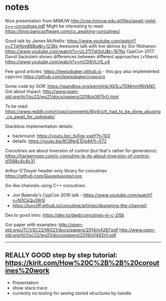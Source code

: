 # notes
Nice presentation from MIMUW http://cpp.mimuw.edu.pl/files/await-yield-c++-coroutines.pdf
Might be interesting to read: https://blog.panicsoftware.com/co_awaiting-coroutines/

Good talk by James McNellis: https://www.youtube.com/watch?v=ZTqHjjm86Bw&t=1238s
Awesome talk with live demos by Gor Nishanov: https://www.youtube.com/watch?v=UL3TtTgt3oU&t=1676s 
CppCon 2017: David Sackstein shows differences between different approaches (+fibers) https://www.youtube.com/watch?v=mCD6VLVS_y4

Few good articles: https://lewissbaker.github.io - this guy also implemented cppcoro https://github.com/lewissbaker/cppcoro

Some code by GOR: https://wandbox.org/permlink/Xb1Lu7DMmm1NVkNC
Got about impact: http://www.open-std.org/jtc1/sc22/wg21/docs/papers/2018/p0975r0.html

To be read:
https://www.reddit.com/r/cpp/comments/6ly4rz/it_had_to_be_done_abusing_co_await_for_optionals/

Stackless implementation details:
* backround: https://youtu.be/_fu0gx-xseY?t=103
* details: https://youtu.be/8C8NnE1Dg4A?t=572

Coroutines are about Inversion of control (but that's rather for generators): https://hackernoon.com/c-coroutine-ts-its-about-inversion-of-control-d1588c4c4c31 


Arthur O'Dwyer header-only library for coroutines https://github.com/Quuxplusone/coro

Go-like channels using C++ coroutines:
* Jon Balenda's CppCon 2016 talk - https://www.youtube.com/watch?v=N3CkQu39j5I
* https://luncliff.github.io/coroutine/articles/designing-the-channel/

Dev.to good intro: https://dev.to/dwd/coroutines-in-c-2i5b

Gor paper with examples: http://open-std.org/JTC1/SC22/WG21/docs/papers/2014/n4287.pdf
http://www.open-std.org/jtc1/sc22/wg21/docs/papers/2019/p1492r0.pdf

--------------------------------
REALLY GOOD step by step tutorial: https://kirit.com/How%20C%2B%2B%20coroutines%20work
--------------------------------


* Presentation:
 * show stack trace
 * currently no tooling for seeing stored structures by handle
